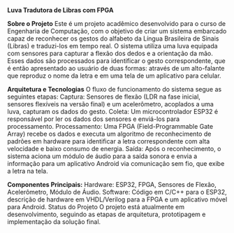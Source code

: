 **Luva Tradutora de Libras com FPGA**

**Sobre o Projeto**
Este é um projeto acadêmico desenvolvido para o curso de Engenharia de Computação, com o objetivo de criar um sistema embarcado capaz de reconhecer os gestos do alfabeto da Língua Brasileira de Sinais (Libras) e traduzi-los em tempo real.
O sistema utiliza uma luva equipada com sensores para capturar a flexão dos dedos e a orientação da mão. Esses dados são processados para identificar o gesto correspondente, que é então apresentado ao usuário de duas formas: através de um alto-falante que reproduz o nome da letra e em uma tela de um aplicativo para celular.

**Arquitetura e Tecnologias**
O fluxo de funcionamento do sistema segue as seguintes etapas:
Captura: Sensores de flexão (LDR na fase inicial, sensores flexíveis na versão final) e um acelerômetro, acoplados a uma luva, capturam os dados do gesto.
Coleta: Um microcontrolador ESP32 é responsável por ler os dados dos sensores e enviá-los para processamento.
Processamento: Uma FPGA (Field-Programmable Gate Array) recebe os dados e executa um algoritmo de reconhecimento de padrões em hardware para identificar a letra correspondente com alta velocidade e baixo consumo de energia.
Saída: Após o reconhecimento, o sistema aciona um módulo de áudio para a saída sonora e envia a informação para um aplicativo Android via comunicação sem fio, que exibe a letra na tela.

**Componentes Principais:**
Hardware: ESP32, FPGA, Sensores de Flexão, Acelerômetro, Módulo de Áudio.
Software: Código em C/C++ para o ESP32, descrição de hardware em VHDL/Verilog para a FPGA e um aplicativo móvel para Android.
Status do Projeto
O projeto está atualmente em desenvolvimento, seguindo as etapas de arquitetura, prototipagem e implementação da solução final.
